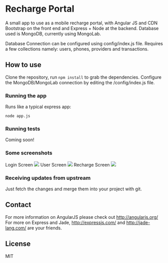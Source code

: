# Recharge Portal

A small app to use as a mobile recharge portal, with Angular JS and CDN Bootstrap on the front 
end and Express + Node at the backend. Database used is MongoDB, currently using MongoLab.

Database Connection can be configured using config/index.js file.
Requires a few collections namely: users, phones, providers and transactions.


## How to use 

Clone the repository, run `npm install` to grab the dependencies.
Configure the MongoDB/MongoLab connection by editing the /config/index.js file.

### Running the app

Runs like a typical express app:

    node app.js

### Running tests

Coming soon!

### Some screenshots
Login Screen
![](https://github.com/Anupamsdesk/mobilrechargeportal/schreenshots/a1.png)
User Screen
![](https://github.com/Anupamsdesk/mobilrechargeportal/schreenshots/a2.png)
Recharge Screen
![](https://github.com/Anupamsdesk/mobilrechargeportal/schreenshots/a3.png)


### Receiving updates from upstream

Just fetch the changes and merge them into your project with git.



## Contact

For more information on AngularJS please check out http://angularjs.org/
For more on Express and Jade, http://expressjs.com/ and http://jade-lang.com/ are
your friends.

## License
MIT
